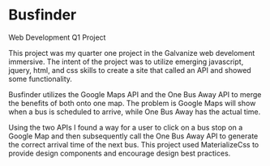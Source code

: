 # Busfinder
Web Development Q1 Project

This project was my quarter one project in the Galvanize web develoment immersive.  The intent of the project was to utilize emerging javascript, jquery, html, and css skills to create a site that called an API and showed some functionality.

Busfinder utilizes the Google Maps API and the One Bus Away API to merge the benefits of both onto one map.  The problem is Google Maps will show when a bus is scheduled to arrive, while One Bus Away has the actual time.

Using the two APIs I found a way for a user to click on a bus stop on a Google Map and then subsequently call the One Bus Away API to generate the correct arrival time of the next bus.  This project used MaterializeCss to provide design components and encourage design best practices.
